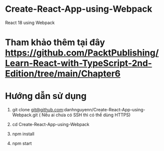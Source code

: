 # Create-React-App-using-Webpack

React 18 using Webpack

# Tham khảo thêm tại đây https://github.com/PacktPublishing/Learn-React-with-TypeScript-2nd-Edition/tree/main/Chapter6

# Hướng dẫn sử dụng

1. git clone git@github.com:danhnguyenn/Create-React-App-using-Webpack.git ( Nếu ai chưa có SSH thì có thể dùng HTTPS)

2. cd Create-React-App-using-Webpack

3. npm install

4. npm start
